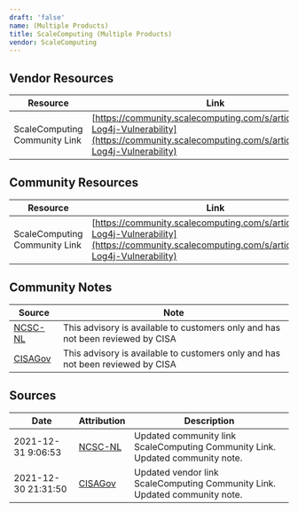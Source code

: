 ```yaml
---
draft: 'false'
name: (Multiple Products)
title: ScaleComputing (Multiple Products)
vendor: ScaleComputing
---
```


## Vendor Resources
| Resource | Link |
| --- | --- |
| ScaleComputing Community Link | [https://community.scalecomputing.com/s/article/Apache-Log4j-Vulnerability](https://community.scalecomputing.com/s/article/Apache-Log4j-Vulnerability) |

## Community Resources
| Resource | Link |
| --- | --- |
| ScaleComputing Community Link | [https://community.scalecomputing.com/s/article/Apache-Log4j-Vulnerability](https://community.scalecomputing.com/s/article/Apache-Log4j-Vulnerability) |

## Community Notes
| Source | Note |
| --- | --- |
| [NCSC-NL](https://github.com/NCSC-NL/log4shell/blob/main/software/README.md) | This advisory is available to customers only and has not been reviewed by CISA |
| [CISAGov](https://raw.githubusercontent.com/cisagov/log4j-affected-db/develop/README.md) | This advisory is available to customers only and has not been reviewed by CISA |

## Sources
| Date | Attribution | Description |
| --- | --- | --- |
| 2021-12-31 9:06:53 | [NCSC-NL](https://github.com/NCSC-NL/log4shell/blob/main/software/README.md) | Updated community link ScaleComputing Community Link. Updated community note.  |
| 2021-12-30 21:31:50 | [CISAGov](https://raw.githubusercontent.com/cisagov/log4j-affected-db/develop/README.md) | Updated vendor link ScaleComputing Community Link. Updated community note.  |
